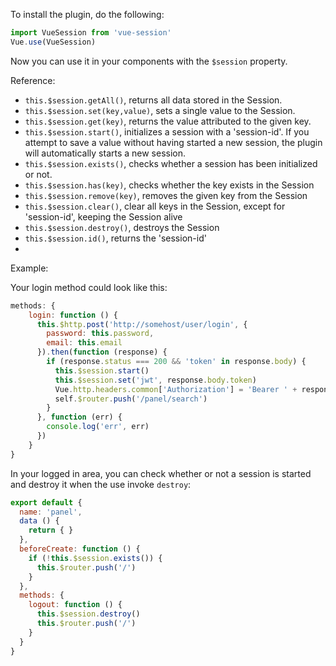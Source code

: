 To install the plugin, do the following:

```javascript
import VueSession from 'vue-session'
Vue.use(VueSession)
```

Now you can use it in your components with the `$session` property.

Reference:

- `this.$session.getAll()`, returns all data stored in the Session.
- `this.$session.set(key,value)`, sets a single value to the Session.
- `this.$session.get(key)`, returns the value attributed to the given key.
- `this.$session.start()`, initializes a session with a 'session-id'. If you attempt to save a value without having started a new session, the plugin will automatically starts a new session.
- `this.$session.exists()`, checks whether a session has been initialized or not.
- `this.$session.has(key)`, checks whether the key exists in the Session
- `this.$session.remove(key)`, removes the given key from the Session
- `this.$session.clear()`, clear all keys in the Session, except for 'session-id', keeping the Session alive
- `this.$session.destroy()`, destroys the Session
- `this.$session.id()`, returns the 'session-id'
- 
Example:

Your login method could look like this:

```javascript
methods: {
    login: function () {
      this.$http.post('http://somehost/user/login', {
        password: this.password,
        email: this.email
      }).then(function (response) {
        if (response.status === 200 && 'token' in response.body) {
          this.$session.start()
          this.$session.set('jwt', response.body.token)
          Vue.http.headers.common['Authorization'] = 'Bearer ' + response.body.token
          self.$router.push('/panel/search')
        }
      }, function (err) {
        console.log('err', err)
      })
    }
}
```

In your logged in area, you can check whether or not a session is started and destroy it when the use invoke `destroy`:

```javascript
export default {
  name: 'panel',
  data () {
    return { }
  },
  beforeCreate: function () {
    if (!this.$session.exists()) {
      this.$router.push('/')
    }
  },
  methods: {
    logout: function () {
      this.$session.destroy()
      this.$router.push('/')
    }
  }
}
```
